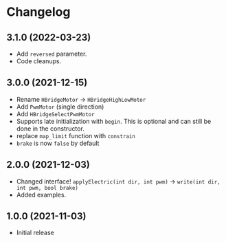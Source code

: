 # Changelog

## 3.1.0 (2022-03-23)

- Add `reversed` parameter.
- Code cleanups.

## 3.0.0 (2021-12-15)

- Rename `HBridgeMotor` -> `HBridgeHighLowMotor`
- Add `PwmMotor` (single direction)
- Add `HBridgeSelectPwmMotor`
- Supports late initialization with `begin`. This is optional and can still be done
  in the constructor.
- replace `map_limit` function with `constrain`
- `brake` is now `false` by default

## 2.0.0 (2021-12-03)

- Changed interface!
  `applyElectric(int dir, int pwm)` -> `write(int dir, int pwm, bool brake)`
- Added examples.

## 1.0.0 (2021-11-03)

- Initial release
